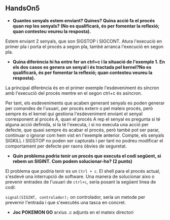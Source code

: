 ## HandsOn5

* **Quantes senyals estem enviant? Quines? Quina acció fa el procés quan rep les senyals? (No es qualificarà, és per fomentar la reflexió; quan contesteu veureu la resposta).**

Estem enviant 2 senyals, que son SIGSTOP i SIGCONT. Atura l'execució en primer pla i porta el procés a segon pla, també arranca l'execució en segon pla.

* **Quina diferència hi ha entre fer un ctrl+c i la situació de l'exemple 1. En els dos casos es genera un senyal i és tractada pel kernel?No es qualificarà, és per fomentar la reflexió; quan contesteu veureu la resposta).**

La principal diferència és en el primer exemple l'esdeveniment és síncron amb l'execució del procés mentre en el segon ctrl+c és asíncron.

Per tant, els esdeveniments que acaben generant senyals es poden generar per comandes de l'usuari, per procés extern o pel mateix procés, però sempre és el kernel qui gestiona l'esdeveniment enviant el senyal corresponent al procés A, quan el procés A rep el senyal es pregunta si té alguna acció definida, si la té l'executa, i si no executa una acció per defecte, que quasi sempre és acabar el procés, però també pot ser parar, continuar o ignorar com hem vist en l'exemple anterior. Compte, els senyals SIGKILL i SIGSTOP no poden ser capturats i per tant no podreu modificar el comportament per defecte per raons òbvies de seguretat.

* **Quin problema podria tenir un procés que executa el codi següent, si rebem un SIGINT. Com podem solucionar-ho?  (2 punts)**

El problema que podria tenir es un ``Ctrl + c``. El shell para el procés actual, s'esdevé una interrupció de software. Una manera de solucionar aixo o prevenir entrades de l'usuari de ``ctrl+c``, sería posant la següent linea de codi:

``signal(SIGINT, controlador);`` on controlador, sería un metode per prevernir l'entrada i que s'executés una tasca en concret.

- **Joc POKEMON GO**
arxius .c adjunts en el mateix directori